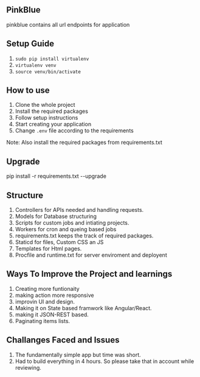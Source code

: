 ## PinkBlue
pinkblue contains all url endpoints for application

## Setup Guide

1. `sudo pip install virtualenv`
2. `virtualenv venv`
3. `source venv/bin/activate`

## How to use

1. Clone the whole project
2. Install the required packages
3. Follow setup instructions
4. Start creating your application
5. Change `.env` file according to the requirements


Note: Also install the required packages from requirements.txt

## Upgrade
pip install -r requirements.txt --upgrade

## Structure

1. Controllers for APIs needed and handling requests.
2. Models for Database structuring
3. Scripts for custom jobs and intiating projects.
4. Workers for cron and queing based jobs
5. requirements.txt keeps the track of required packages.
6. Staticd for files, Custom CSS an JS
7. Templates for Html pages.
8. Procfile and runtime.txt for server enviroment and deployent


## Ways To Improve the Project and learnings

1. Creating more funtionaity
2. making action more responsive
3. improvin UI and design.
4. Making it on State based framwork like Angular/React.
5. making it JSON-REST based.
6. Paginating items lists.

## Challanges Faced and Issues

1. The fundamentally simple app but time was short.
2. Had to build everything in 4 hours. So please take that in account while reviewing.
